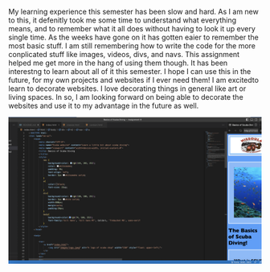 My learning experience this semester has been slow and hard. As I am new to this, it defenitly took me some time to understand what everything means, and to remember what it all does without having to look it up every single time. As the weeks have gone on it has gotten eaier to remember the most basic stuff. I am still remembering how to write the code for the more conplicated stuff like images, videos, divs, and navs. This assignment helped me get more in the hang of using them though. It has been interestng to learn about all of it this semester. I hope I can use this in the future, for my own projects and websites if I ever need them!
I am excitedto learn to decorate websites. I love decorating things in general like art or living spaces. In so, I am looking forward on being able to decorate the websites and use it to my advantage in the future as well.

![Assignment-9](./images/screenshot.png)